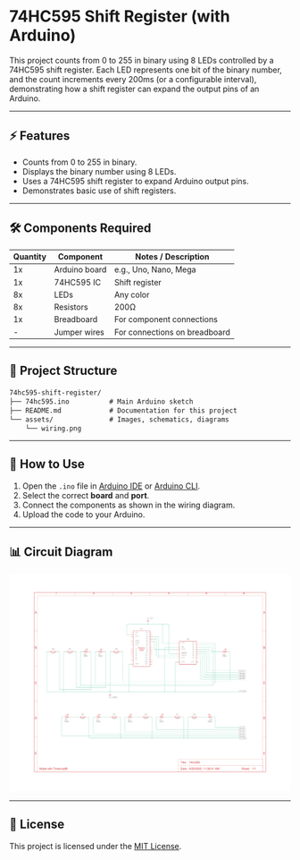 # 74HC595 Shift Register (with Arduino)

This project counts from 0 to 255 in binary using 8 LEDs controlled by a 74HC595 shift register.
Each LED represents one bit of the binary number, and the count increments every 200ms (or a configurable interval), demonstrating how a shift register can expand the output pins of an Arduino.

---

## ⚡ Features

- Counts from 0 to 255 in binary.  
- Displays the binary number using 8 LEDs.  
- Uses a 74HC595 shift register to expand Arduino output pins.  
- Demonstrates basic use of shift registers.

---

## 🛠️ Components Required

| Quantity | Component                  | Notes / Description           |
|----------|---------------------------|--------------------------------|
| 1x       | Arduino board             | e.g., Uno, Nano, Mega          |
| 1x       | 74HC595 IC                | Shift register                 |
| 8x       | LEDs                      | Any color                      |
| 8x       | Resistors                 | 200Ω                           |
| 1x       | Breadboard                | For component connections      |
| -        | Jumper wires              | For connections on breadboard  |

---

## 📂 Project Structure

```
74hc595-shift-register/
├── 74hc595.ino          # Main Arduino sketch
├── README.md            # Documentation for this project
└── assets/              # Images, schematics, diagrams
    └── wiring.png
```

---

## 🔧 How to Use

1. Open the `.ino` file in [Arduino IDE](https://www.arduino.cc/en/software) or [Arduino CLI](https://arduino.github.io/arduino-cli/latest/).
2. Select the correct **board** and **port**.
4. Connect the components as shown in the wiring diagram.
5. Upload the code to your Arduino.

---

## 📊 Circuit Diagram

![Wiring Diagram](assets/wiring.png)

---

## 📜 License
This project is licensed under the [MIT License](../../../LICENSE).  
